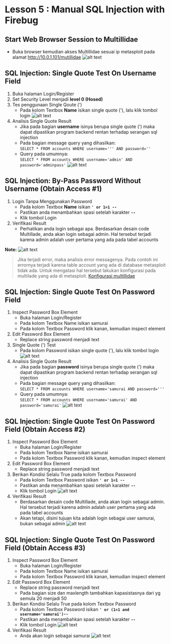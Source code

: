 # Lesson 5 : Manual SQL Injection with Firebug

## Start Web Browser Session to Multillidae
- Buka browser kemudian akses Multillidae sesuai ip metasploit pada alamat http://10.0.1.101/mutillidae
![alt text](https://github.com/luqmanahmads/laporan-pksj/blob/master/assets/lesson_5/1/home_multillidae.png "Home page")

## SQL Injection: Single Quote Test On Username Field
1. Buka halaman Login/Register
2. Set Security Level menjadi **level 0 (Hosed)**
3. Tes penggunaan Single Qoute (')  
   - Pada kolom Textbox **Name** isikan single quote ('), lalu klik tombol login
![alt text](https://github.com/luqmanahmads/laporan-pksj/blob/master/assets/lesson_5/1/login_page.png "Login Page")
4. Analisis Single Quote Result  
   - Jika pada bagian **username** isinya berupa single quote (') maka dapat dipastikan program backend rentan terhadap serangan sql injection
   - Pada bagian message query yang dihasilkan:  
   `SELECT * FROM accounts WHERE username=''' AND password=''`
   - Query pada umumnya:  
   `SELECT * FROM accounts WHERE username='admin' AND password='adminpass'`
![alt text](https://github.com/luqmanahmads/laporan-pksj/blob/master/assets/lesson_5/1/test_single_quote.png "Test single quote")

## SQL Injection: By-Pass Password Without Username (Obtain Access #1)
1. Login Tanpa Menggunakan Password
   - Pada kolom Textbox **Name** isikan **`' or 1=1 -- `**
   - Pastikan anda menambahkan spasi setelah karakter **`--`**
   - Klik tombol Login
2. Verifikasi Result
   - Perhatikan anda login sebagai apa. Berdasarkan desain code Multillade, anda akan login sebagai admin. Hal tersebut terjadi karena admin adalah user pertama yang ada pada tabel accounts

**Note:**
![alt text](https://github.com/luqmanahmads/laporan-pksj/blob/master/assets/lesson_5/1/error_table_not_found.png "Error message")
> Jika terjadi error, maka analisis error messagenya. 
> Pada contoh ini errornya terjadi karena table account yang ada di database metasploit tidak ada. Untuk mengatasi hal tersebut lakukan konfigurasi pada multilade yang ada di metasploit.
> [Konfigurasi multillidae](https://github.com/luqmanahmads/laporan-pksj/blob/master/Laporan_Tugas_Besar/konfigurasi_multillidae.md)

## SQL Injection: Single Quote Test On Password Field
1. Inspect Password Box Element
   - Buka halaman Login/Register
   - Pada kolom Textbox Name isikan samurai 
   - Pada kolom Textbox Password klik kanan, kemudian inspect element
2. Edit Password Box Element
   - Replace string password menjadi text
3. Single Quote (') Test
   - Pada kolom Password isikan single quote ('), lalu klik tombol login
![alt text](https://github.com/luqmanahmads/laporan-pksj/blob/master/assets/lesson_5/2/replace_password_to_string.png "To text")
4. Analisis Single Quote Result
   - Jika pada bagian **password** isinya berupa single quote (') maka dapat dipastikan program backend rentan terhadap serangan sql injection
   - Pada bagian message query yang dihasilkan:  
   `SELECT * FROM accounts WHERE username='samurai AND password='''`
   - Query pada umumnya:  
   `SELECT * FROM accounts WHERE username='samurai' AND password='samurai'`
![alt text](https://github.com/luqmanahmads/laporan-pksj/blob/master/assets/lesson_5/2/error_samurai.png "Error message")

## SQL Injection: Single Quote Test On Password Field (Obtain Access #2)
1. Inspect Password Box Element
   - Buka halaman Login/Register
   - Pada kolom Textbox Name isikan samurai
   - Pada kolom Textbox Password klik kanan, kemudian inspect element
2. Edit Password Box Element
   - Replace string password menjadi text
3. Berikan Kondisi Selalu True pada kolom Textbox Password
   - Pada kolom Textbox Password isikan **`' or 1=1 -- `**
   - Pastikan anda menambahkan spasi setelah karakter **`--`**
   - Klik tombol Login
![alt text](https://github.com/luqmanahmads/laporan-pksj/blob/master/assets/lesson_5/2/replace_with_string.png "True condition")
4. Verifikasi Result
   - Berdasarkan desain code Multillade, anda akan login sebagai admin. Hal tersebut terjadi karena admin adalah user pertama yang ada pada tabel accounts
   - Akan tetapi, disini tujuan kita adalah login sebagai user samurai, bukan sebagai admin
![alt text](https://github.com/luqmanahmads/laporan-pksj/blob/master/assets/lesson_5/2/result.png "Result")

## SQL Injection: Single Quote Test On Password Field (Obtain Access #3)
1. Inspect Password Box Element
   - Buka halaman Login/Register
   - Pada kolom Textbox Name isikan samurai
   - Pada kolom Textbox Password klik kanan, kemudian inspect element
2. Edit Password Box Element
   - Replace string password menjadi text
   - Pada bagian size dan maxlength tambahkan kapasistasnya dari yg semula 20 menjadi 50
3. Berikan Kondisi Selalu True pada kolom Textbox Password
   - Pada kolom Textbox Password isikan **`' or (1=1 and username='samurai')--`**
   - Pastikan anda menambahkan spasi setelah karakter **`--`**
   - Klik tombol Login
![alt text](https://github.com/luqmanahmads/laporan-pksj/blob/master/assets/lesson_5/3/login_as_samurai.png "True condition")
4. Verifikasi Result
   - Anda akan login sebagai samurai
![alt text](https://github.com/luqmanahmads/laporan-pksj/blob/master/assets/lesson_5/3/result_login.png "Result")